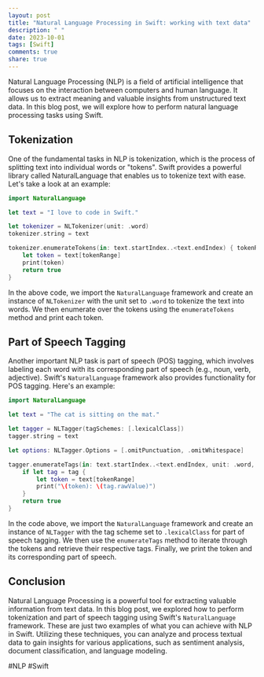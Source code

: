 ```yaml
---
layout: post
title: "Natural Language Processing in Swift: working with text data"
description: " "
date: 2023-10-01
tags: [Swift]
comments: true
share: true
---
```


Natural Language Processing (NLP) is a field of artificial intelligence that focuses on the interaction between computers and human language. It allows us to extract meaning and valuable insights from unstructured text data. In this blog post, we will explore how to perform natural language processing tasks using Swift.

## Tokenization

One of the fundamental tasks in NLP is tokenization, which is the process of splitting text into individual words or "tokens". Swift provides a powerful library called NaturalLanguage that enables us to tokenize text with ease. Let's take a look at an example:

```swift
import NaturalLanguage

let text = "I love to code in Swift."

let tokenizer = NLTokenizer(unit: .word)
tokenizer.string = text

tokenizer.enumerateTokens(in: text.startIndex..<text.endIndex) { tokenRange, _ in
    let token = text[tokenRange]
    print(token)
    return true
}
```

In the above code, we import the `NaturalLanguage` framework and create an instance of `NLTokenizer` with the unit set to `.word` to tokenize the text into words. We then enumerate over the tokens using the `enumerateTokens` method and print each token.

## Part of Speech Tagging

Another important NLP task is part of speech (POS) tagging, which involves labeling each word with its corresponding part of speech (e.g., noun, verb, adjective). Swift's `NaturalLanguage` framework also provides functionality for POS tagging. Here's an example:

```swift
import NaturalLanguage

let text = "The cat is sitting on the mat."

let tagger = NLTagger(tagSchemes: [.lexicalClass])
tagger.string = text

let options: NLTagger.Options = [.omitPunctuation, .omitWhitespace]

tagger.enumerateTags(in: text.startIndex..<text.endIndex, unit: .word, scheme: .lexicalClass, options: options) { tag, tokenRange in
    if let tag = tag {
        let token = text[tokenRange]
        print("\(token): \(tag.rawValue)")
    }
    return true
}
```

In the code above, we import the `NaturalLanguage` framework and create an instance of `NLTagger` with the tag scheme set to `.lexicalClass` for part of speech tagging. We then use the `enumerateTags` method to iterate through the tokens and retrieve their respective tags. Finally, we print the token and its corresponding part of speech.

## Conclusion

Natural Language Processing is a powerful tool for extracting valuable information from text data. In this blog post, we explored how to perform tokenization and part of speech tagging using Swift's `NaturalLanguage` framework. These are just two examples of what you can achieve with NLP in Swift. Utilizing these techniques, you can analyze and process textual data to gain insights for various applications, such as sentiment analysis, document classification, and language modeling.

#NLP #Swift